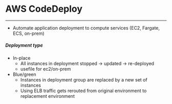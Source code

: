 # AWS CodeDeploy
---
- Automate application deployment to compute services (EC2, Fargate, ECS, on-prem)

##### Deployment type
- In-place
	- All instances in deployment stopped -> updated -> re-deployed
	- usefile for ec2/on-prem
- Blue/green
	- Instances in deployment group are replaced by a new set of instances
	- Using ELB traffic gets rerouted from original environment to replacement environment